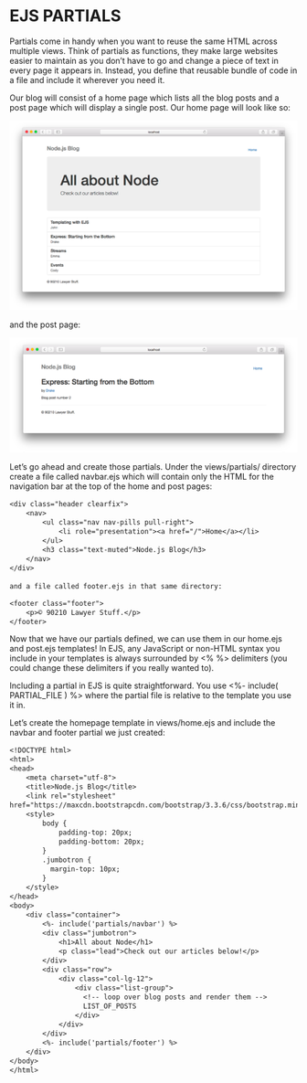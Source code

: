 # EJS PARTIALS

Partials come in handy when you want to reuse the same HTML across multiple views. Think of partials as functions, they make large websites easier to maintain as you don’t have to go and change a piece of text in every page it appears in. Instead, you define that reusable bundle of code in a file and include it wherever you need it.

Our blog will consist of a home page which lists all the blog posts and a post page which will display a single post. Our home page will look like so:


![node](https://github.com/naeemmusamh/Reading-note/blob/master/IMAGE/0_VngdKfkNNx5f2un0.png?raw=true)

and the post page:

![node](https://github.com/naeemmusamh/Reading-note/blob/master/IMAGE/0_oUmdAzjcwkQZb_AR.png?raw=true)

Let’s go ahead and create those partials. Under the views/partials/ directory create a file called navbar.ejs which will contain only the HTML for the navigation bar at the top of the home and post pages:


<!-- views/partials/navbar.ejs -->
    <div class="header clearfix">
        <nav>
            <ul class="nav nav-pills pull-right">
                <li role="presentation"><a href="/">Home</a></li>
            </ul>
            <h3 class="text-muted">Node.js Blog</h3>
        </nav>
    </div>

    and a file called footer.ejs in that same directory:


<!-- views/partials/footer.ejs -->
    <footer class="footer">
        <p>© 90210 Lawyer Stuff.</p>
    </footer>



Now that we have our partials defined, we can use them in our home.ejs and post.ejs templates! In EJS, any JavaScript or non-HTML syntax you include in your templates is always surrounded by <% %> delimiters (you could change these delimiters if you really wanted to).


Including a partial in EJS is quite straightforward. You use <%- include( PARTIAL_FILE ) %> where the partial file is relative to the template you use it in.


Let’s create the homepage template in views/home.ejs and include the navbar and footer partial we just created:


<!-- views/home.ejs -->
    <!DOCTYPE html>
    <html>
    <head>
        <meta charset="utf-8">
        <title>Node.js Blog</title>
        <link rel="stylesheet" href="https://maxcdn.bootstrapcdn.com/bootstrap/3.3.6/css/bootstrap.min.css">
        <style>
            body {
                padding-top: 20px;
                padding-bottom: 20px;
            }
            .jumbotron {
              margin-top: 10px;
            }
        </style>
    </head>
    <body>
        <div class="container">
            <%- include('partials/navbar') %>
            <div class="jumbotron">
                <h1>All about Node</h1>
                <p class="lead">Check out our articles below!</p>
            </div>
            <div class="row">
                <div class="col-lg-12">
                    <div class="list-group">
                      <!-- loop over blog posts and render them -->
                      LIST_OF_POSTS
                    </div>
                </div>
            </div>
            <%- include('partials/footer') %>
        </div>
    </body>
    </html>